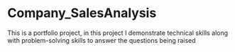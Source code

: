# Company_SalesAnalysis

This is a portfolio project, in this project I demonstrate technical skills along with problem-solving skills to answer the questions being raised
